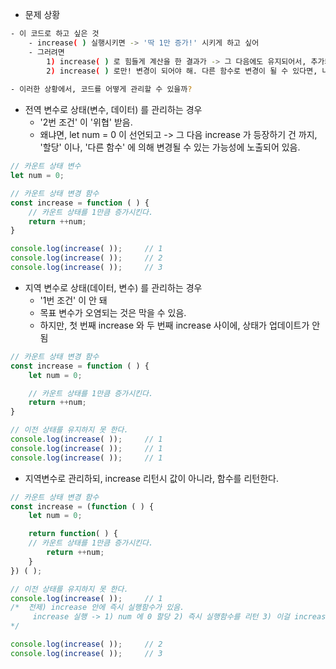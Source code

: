 

- 문제 상황 
``` bash 
- 이 코드로 하고 싶은 것 
	- increase( ) 실행시키면 -> '딱 1만 증가!' 시키게 하고 싶어
	- 그러려면 
		1) increase( ) 로 힘들게 계산을 한 결과가 -> 그 다음에도 유지되어서, 추가되어야 해 
		2) increase( ) 로만! 변경이 되어야 해. 다른 함수로 변경이 될 수 있다면, 나도 모르게 한번 더 증가 된 상황에서, 2씩 증가가 될 수 있어서. 
		
- 이러한 상황에서, 코드를 어떻게 관리할 수 있을까?

```



- 전역 변수로 상태(변수, 데이터) 를 관리하는 경우 
	- '2번 조건' 이 '위협' 받음. 
	- 왜냐면, let num = 0 이 선언되고 -> 그 다음 increase 가 등장하기 건 까지, '할당' 이나, '다른 함수' 에 의해 변경될 수 있는 가능성에 노출되어 있음. 
``` js
// 카운트 상태 변수 
let num = 0;

// 카운트 상태 변경 함수 
const increase = function ( ) {
	// 카운트 상태를 1만큼 증가시킨다.
	return ++num;
}

console.log(increase( ));     // 1
console.log(increase( ));     // 2
console.log(increase( ));     // 3
```



- 지역 변수로 상태(데이터, 변수) 를 관리하는 경우 
	- '1번 조건' 이 안 돼 
	- 목표 변수가 오염되는 것은 막을 수 있음. 
	- 하지만, 첫 번째 increase 와 두 번째 increase 사이에, 상태가 업데이트가 안 됨 
``` js 
// 카운트 상태 변경 함수 
const increase = function ( ) {
	let num = 0;

	// 카운트 상태를 1만큼 증가시킨다.
	return ++num;
}

// 이전 상태를 유지하지 못 한다. 
console.log(increase( ));     // 1
console.log(increase( ));     // 1
console.log(increase( ));     // 1
```


- 지역변수로 관리하되, increase 리턴시 값이 아니라, 함수를 리턴한다. 
``` js 
// 카운트 상태 변경 함수 
const increase = (function ( ) {
	let num = 0;

	return function( ) {
	// 카운트 상태를 1만큼 증가시킨다. 
		return ++num;
	}
}) ( );

// 이전 상태를 유지하지 못 한다. 
console.log(increase( ));     // 1
/*  전제) increase 안에 즉시 실행함수가 있음. 
	 increase 실행 -> 1) num 에 0 할당 2) 즉시 실행함수를 리턴 3) 이걸 increase 에 다시 넣음?
*/

console.log(increase( ));     // 2
console.log(increase( ));     // 3
```